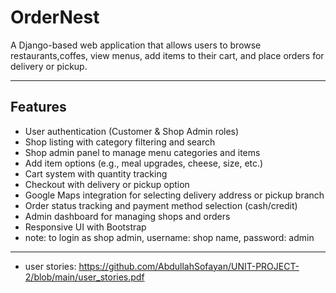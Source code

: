 # OrderNest

A Django-based web application that allows users to browse restaurants,coffes, view menus, add items to their cart, and place orders for delivery or pickup.

---

## Features

- User authentication (Customer & Shop Admin roles)
- Shop listing with category filtering and search
- Shop admin panel to manage menu categories and items
- Add item options (e.g., meal upgrades, cheese, size, etc.)
- Cart system with quantity tracking
- Checkout with delivery or pickup option
- Google Maps integration for selecting delivery address or pickup branch
- Order status tracking and payment method selection (cash/credit)
- Admin dashboard for managing shops and orders
- Responsive UI with Bootstrap
- note: to login as shop admin, username: shop name, password: admin
---

- user stories: https://github.com/AbdullahSofayan/UNIT-PROJECT-2/blob/main/user_stories.pdf
